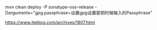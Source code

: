 mvn clean deploy -P sonatype-oss-release -Darguments="gpg.passphrase=设置gpg设置密钥时候输入的Passphrase"

https://www.iteblog.com/archives/1807.html